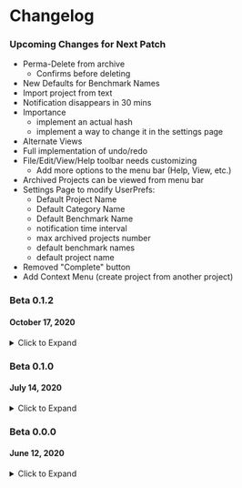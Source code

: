 # Changelog

### Upcoming Changes for Next Patch
- Perma-Delete from archive
  - Confirms before deleting
- New Defaults for Benchmark Names
- Import project from text
- Notification disappears in 30 mins
- Importance
  - implement an actual hash
  - implement a way to change it in the settings page
- Alternate Views
- Full implementation of undo/redo
- File/Edit/View/Help toolbar needs customizing
  - Add more options to the menu bar (Help, View, etc.)
- Archived Projects can be viewed from menu bar
- Settings Page to modify UserPrefs:
  - Default Project Name
  - Default Category Name
  - Default Benchmark Name
  - notification time interval
  - max archived projects number
  - default benchmark names
  - default project name
- Removed "Complete" button
- Add Context Menu (create project from another project)

### Beta 0.1.2
#### October 17, 2020
<details> <summary>Click to Expand</summary>
<p>

#### FEATURES
- Close and minimize automatically closes to tray
  - Always running unless "Quit" through right clicking on tray or File>Quit
- Only one instance of app can be open at once
- No more "Completed" button
- UserPrefs can be changed through preferences
  - When the notification interval is changed through user preferences, the service restarts automatically
</p>
</details>

### Beta 0.1.0
#### July 14, 2020
<details> <summary>Click to Expand</summary>
<p>

#### FEATURES
- Sort by uncompleted first (also sorts by due-date)
- Clicking notification opens app
- Soon meter no longer shows when project is completed
- Completion of project depends on benchmarks, not a button
  - Button now does nothing
- File/Edit/View/Help bar begins implementation
- Added Delay to tooltips
- Dark Mode/Light Mode
- UserPrefs Config
  - sort_type
  - lightness mode
  - notification frequency
  - type of notifications
    - ONLY project due date notifications
    - ONLY benchmark due date notifications
    - BOTH project + benchmark due date notifications (Default)
- Search bar for easier finding of projects
- Invisible notification service
- Archiving benchmarks when deleted so that they can be brought back
- Archive pop-up


#### BUGS
- Changed the benchmark form proportions in addPanel
- Completion bug fixed
- Fix bug of going over 100 by clicking title of a nested benchmark (adding 1 to numDone when should add .2 )
- Fixed other minor bugs from previous version
- Fixed multi-deleting bug
- Fixed date changing bug

</p>
</details>


### Beta 0.0.0
#### June 12, 2020
<details> <summary>Click to Expand</summary>
<p>

#### FEATURES
- Projects added
  - have a name
  - have a category
  - can be linear and non-linear
  - due on a certain date (which benchmarks inherit on default)
- Progress visualized by interactive progress bar
- Projects can be manually sorted by dragging and dropping
- Projects can be sorted by multiple different settings
  - by custom
    - default sorting system
  - by due date
    - Most recent project is sorted to be at the top
  - by importance (Default)
    - Sorts by a predetermined hash.
    - For now this defaults to sorting the projects by name in alphabetical order
  - by category
    - Sorts by category, in alphabetical order
  - by alpha
    - Sorts projects by name in alphabetical order
  - by rev alpha
    - Sorts projects by name in reverse alphabetical order
- Dropdown to edit the project's contents
  - Benchmarks can be added
    - by clicking between benchmarks, benchmarks can be added infinitely many times
  - Benchmarks can be moved
    - by dragging benchmarks by their handles, the order of the benchmarks can be changed at will
  - Benchmarks can be deleted
  - Each benchmark is purely mutable
    - Due Date can be changed
    - Due Time can be changed
    - Nested sub-parts can be added and removed
    - Benchmark's name can be changed
- Completion toggles via button instead of final benchmarks
- Percent completion is shown on each project
- Changes to each session is stored locally
- Adding benchmarks opens up in a modal window
  - Closes on clicking away
  - Closes on scroll
  - Closes on submit, and packages the data to be made into a project in the main process
- Media Queries semi-adapt the appearance of the application
- Tooltips show information about benchmarks when hovered over
- SoonMeter shows how soon a project or benchmark is due

#### BUGS
- Notification titles
- Help menu sends to wrong place
- Notifications every 30 mins
- Notification criteria
- Question mark on the project adding form is not clear.
  - Delay is too long
  - Doesn't describe linearity well enough
- If a benchmark's subparts are changed, the progress on them is lost

</p>
</details>
